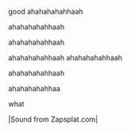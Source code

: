good
ahahahahahhaah

ahahahahahhaah

ahahahahahhaah

ahahahahahhaah
ahahahahahhaah

ahahahahahhaah

ahahahahahhaa

what

|Sound from Zapsplat.com|